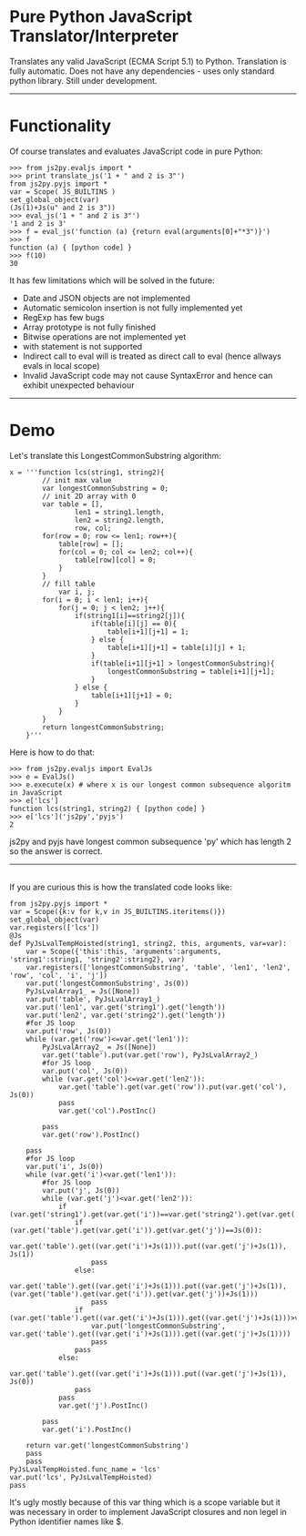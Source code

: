 <h1><b>Pure Python JavaScript Translator/Interpreter</b></h1>

Translates any valid JavaScript (ECMA Script 5.1) to Python. Translation is fully automatic. Does not have any 
dependencies - uses only standard python library. Still under development.

<hr>
<h1><b>Functionality</b></h1>
Of course translates and evaluates JavaScript code in pure Python:

    >>> from js2py.evaljs import *
    >>> print translate_js('1 + " and 2 is 3"')
    from js2py.pyjs import *
    var = Scope( JS_BUILTINS )
    set_global_object(var)
    (Js(1)+Js(u" and 2 is 3"))
    >>> eval_js('1 + " and 2 is 3"')  
    '1 and 2 is 3'
    >>> f = eval_js('function (a) {return eval(arguments[0]+"*3")}')
    >>> f
    function (a) { [python code] }
    >>> f(10)
    30

It has few limitations which will be solved in the future:
<ul>
<li>Date and JSON objects are not implemented</li>
<li>Automatic semicolon insertion is not fully implemented yet</li>
<li>RegExp has few bugs</li>
<li>Array prototype is not fully finished</li>
<li>Bitwise operations are not implemented yet</li>
<li>with statement is not supported</li>
<li>Indirect call to eval will is treated as direct call to eval (hence allways evals in local scope)</li>
<li>Invalid JavaScript code may not cause SyntaxError and hence can exhibit unexpected behaviour</li>
</ul>

<hr>
<h1><b>Demo </b></h1>
Let's translate this LongestCommonSubstring algorithm:

    x = '''function lcs(string1, string2){
        	// init max value
        	var longestCommonSubstring = 0;
        	// init 2D array with 0
        	var table = [],
                    len1 = string1.length,
                    len2 = string2.length,
                    row, col;
        	for(row = 0; row <= len1; row++){
        		table[row] = [];
        		for(col = 0; col <= len2; col++){
        			table[row][col] = 0;
        		}
        	}
        	// fill table
                var i, j;
        	for(i = 0; i < len1; i++){
        		for(j = 0; j < len2; j++){
        			if(string1[i]==string2[j]){
        				if(table[i][j] == 0){
        					table[i+1][j+1] = 1;
        				} else {
        					table[i+1][j+1] = table[i][j] + 1;
        				}
        				if(table[i+1][j+1] > longestCommonSubstring){
        					longestCommonSubstring = table[i+1][j+1];
        				}
        			} else {
        				table[i+1][j+1] = 0;
        			}
        		}
        	}
        	return longestCommonSubstring;
        }'''
Here is how to do that:

    >>> from js2py.evaljs import EvalJs
    >>> e = EvalJs()
    >>> e.execute(x) # where x is our longest common subsequence algoritm in JavaScript
    >>> e['lcs']
    function lcs(string1, string2) { [python code] }
    >>> e['lcs']('js2py','pyjs')
    2 
js2py and pyjs have longest common subsequence 'py' which has length 2 so the answer is correct. 

<hr>
<br>
If you are curious this is how the translated code looks like:

    from js2py.pyjs import *
    var = Scope({k:v for k,v in JS_BUILTINS.iteritems()})
    set_global_object(var)
    var.registers(['lcs'])
    @Js
    def PyJsLvalTempHoisted(string1, string2, this, arguments, var=var):
        var = Scope({'this':this, 'arguments':arguments, 'string1':string1, 'string2':string2}, var)
        var.registers(['longestCommonSubstring', 'table', 'len1', 'len2', 'row', 'col', 'i', 'j'])
        var.put('longestCommonSubstring', Js(0))
        PyJsLvalArray1_ = Js([None])
        var.put('table', PyJsLvalArray1_)
        var.put('len1', var.get('string1').get('length'))
        var.put('len2', var.get('string2').get('length'))
        #for JS loop
        var.put('row', Js(0))
        while (var.get('row')<=var.get('len1')):
            PyJsLvalArray2_ = Js([None])
            var.get('table').put(var.get('row'), PyJsLvalArray2_)
            #for JS loop
            var.put('col', Js(0))
            while (var.get('col')<=var.get('len2')):
                var.get('table').get(var.get('row')).put(var.get('col'), Js(0))
                pass
                var.get('col').PostInc()
            
            pass
            var.get('row').PostInc()
        
        pass
        #for JS loop
        var.put('i', Js(0))
        while (var.get('i')<var.get('len1')):
            #for JS loop
            var.put('j', Js(0))
            while (var.get('j')<var.get('len2')):
                if (var.get('string1').get(var.get('i'))==var.get('string2').get(var.get('j'))):
                    if (var.get('table').get(var.get('i')).get(var.get('j'))==Js(0)):
                        var.get('table').get((var.get('i')+Js(1))).put((var.get('j')+Js(1)), Js(1))
                        pass
                    else:
                        var.get('table').get((var.get('i')+Js(1))).put((var.get('j')+Js(1)), (var.get('table').get(var.get('i')).get(var.get('j'))+Js(1)))
                        pass
                    if (var.get('table').get((var.get('i')+Js(1))).get((var.get('j')+Js(1)))>var.get('longestCommonSubstring')):
                        var.put('longestCommonSubstring', var.get('table').get((var.get('i')+Js(1))).get((var.get('j')+Js(1))))
                        pass
                    pass
                else:
                    var.get('table').get((var.get('i')+Js(1))).put((var.get('j')+Js(1)), Js(0))
                    pass
                pass
                var.get('j').PostInc()
            
            pass
            var.get('i').PostInc()
        
        return var.get('longestCommonSubstring')
        pass
        pass
    PyJsLvalTempHoisted.func_name = 'lcs'
    var.put('lcs', PyJsLvalTempHoisted)
    pass


It's ugly mostly because of this var thing which is a scope variable but it was necessary in order to implement JavaScript closures and non legel in Python identifier names like $.

